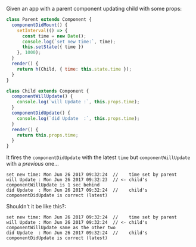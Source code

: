 
Given an app with a parent component updating child with some props:

```js
class Parent extends Component {
  componentDidMount() {
    setInterval(() => {
      const time = new Date();
      console.log(`set new time:`, time);
      this.setState({ time })
    }, 1000);
  }
  render() {
    return h(Child, { time: this.state.time });
  }
}

class Child extends Component {
  componentWillUpdate() {
    console.log(`will Update :`, this.props.time);
  }
  componentDidUpdate() {
    console.log(`did Update  :`, this.props.time);
  }
  render() {
    return this.props.time;
  }
}
```

It fires the `componentDidUpdate` with the latest `time` but `componentWillUpdate` with a *previous* one...

```
set new time: Mon Jun 26 2017 09:32:24  //    time set by parent
will Update : Mon Jun 26 2017 09:32:23  // <- child's componentWillUpdate is 1 sec behind
did Update  : Mon Jun 26 2017 09:32:24  //    child's componentDidUpdate is correct (latest)
```

Shouldn't it be like this?:

```
set new time: Mon Jun 26 2017 09:32:24  //    time set by parent
will Update : Mon Jun 26 2017 09:32:24  // <- child's componentWillUpdate same as the other two
did Update  : Mon Jun 26 2017 09:32:24  //    child's componentDidUpdate is correct (latest)
```

